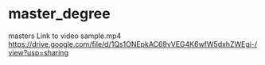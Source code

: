# master_degree
masters
Link to video sample.mp4 https://drive.google.com/file/d/1Qs1ONEpkAC69vVEG4K6wfW5dxhZWEgi-/view?usp=sharing
